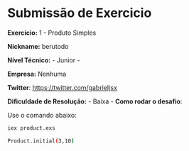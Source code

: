# Submissão de Exercicio

**Exercicio:** 1 - Produto Simples

**Nickname:** berutodo

**Nível Técnico:** - Junior -

**Empresa:** Nenhuma 

**Twitter**: https://twitter.com/gabrieIjsx

**Dificuldade de Resolução:** - Baixa -
**Como rodar o desafio**: 

Use o comando abaixo: 
```bash
iex product.exs
```
```bash
Product.initial(3,10)
```